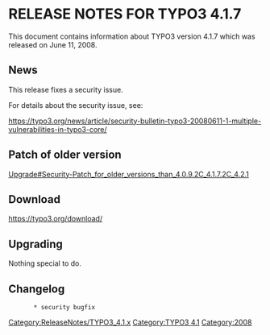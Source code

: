 RELEASE NOTES FOR TYPO3 4.1.7
=============================

This document contains information about TYPO3 version 4.1.7 which was
released on June 11, 2008.

News
----

This release fixes a security issue.

For details about the security issue, see:

<https://typo3.org/news/article/security-bulletin-typo3-20080611-1-multiple-vulnerabilities-in-typo3-core/>

Patch of older version
----------------------

[Upgrade\#Security-Patch\_for\_older\_versions\_than\_4.0.9.2C\_4.1.7.2C\_4.2.1](Upgrade#Security-Patch_for_older_versions_than_4.0.9.2C_4.1.7.2C_4.2.1 "wikilink")

Download
--------

<https://typo3.org/download/>

Upgrading
---------

Nothing special to do.

Changelog
---------

<changelog>

`       * security bugfix`

</changelog>

<Category:ReleaseNotes/TYPO3_4.1.x> [Category:TYPO3
4.1](Category:TYPO3_4.1 "wikilink") <Category:2008>
